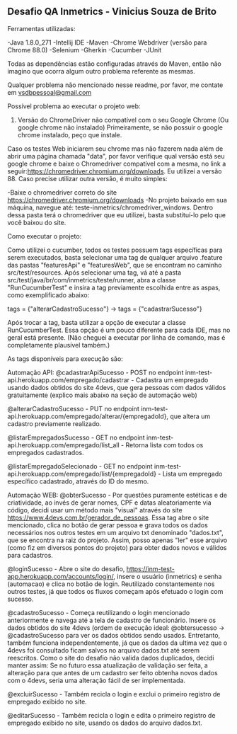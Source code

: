 ## Desafio QA Inmetrics - Vinicius Souza de Brito ##

Ferramentas utilizadas:

-Java 1.8.0_271
-Intellij IDE
-Maven
-Chrome Webdriver (versão para Chrome 88.0)
-Selenium
-Gherkin 
-Cucumber
-JUnit


Todas as dependências estão configuradas através do Maven, então não imagino que ocorra algum outro problema referente as mesmas.

Qualquer problema não mencionado nesse readme, por favor, me contate em vsdbpessoal@gmail.com

Possível problema ao executar o projeto web:

1) Versão do ChromeDriver não compatível com o seu Google Chrome (Ou google chrome não instalado)
Primeiramente, se não possuir o google chrome instalado, peço que instale. 

Caso os testes Web iniciarem seu chrome mas não fazerem nada além de abrir uma página chamada "data", por favor verifique qual versão está seu google chrome e baixe o Chromedriver compatível com a mesma, no link a seguir:https://chromedriver.chromium.org/downloads.
Eu utilizei a versão 88. Caso precise utilizar outra versão, é muito simples:

-Baixe o chromedriver correto do site https://chromedriver.chromium.org/downloads
-No projeto baixado em sua máquina, navegue até: teste-inmetrics/chromedriver_windows. Dentro dessa pasta terá o chromedriver que eu utilizei, basta substituí-lo pelo que você baixou do site.

Como executar o projeto:

Como utilizei o cucumber, todos os testes possuem tags específicas para serem executados, basta selecionar uma tag de qualquer arquivo .feature das pastas "featuresApi" e "featuresWeb", que se encontram no caminho src/test/resources. Após selecionar uma tag, vá até a pasta src/test/java/br/com/inmetrics/teste/runner, abra a classe "RunCucumberTest" e insira a tag previamente escolhida entre as aspas, como exemplificado abaixo:

tags = {"alterarCadastroSucesso"} -> tags = {"cadastrarSucesso"}

Após trocar a tag, basta utilizar a opção de executar a classe RunCucumberTest. Essa opção é um pouco diferente para cada IDE, mas no geral está presente. (Não cheguei a executar por linha de comando, mas é completamente plausível também.)

As tags disponíveis para execução são:

Automação API: 
@cadastrarApiSucesso - POST no endpoint inm-test-api.herokuapp.com/empregado/cadastrar - Cadastra um empregado usando dados obtidos do site 4devs, que gera pessoas com dados válidos gratuitamente (explico mais abaixo na seção de automação web)

@alterarCadastroSucesso - PUT no endpoint inm-test-api.herokuapp.com/empregado/alterar/{empregadoId}, que altera um cadastro previamente realizado. 

@listarEmpregadosSucesso - GET no endpoint inm-test-api.herokuapp.com/empregado/list_all - Retorna lista com todos os empregados cadastrados.

@listarEmpregadoSelecionado - GET no endpoint inm-test-api.herokuapp.com/empregado/list/{empregadoId} - Lista um empregado específico cadastrado, através do ID do mesmo.

Automação WEB:
@obterSucesso - Por questões puramente estéticas e de criatividade, ao invés de gerar nomes, CPF e datas aleatoriamente via código, decidi usar um método mais "visual" através do site https://www.4devs.com.br/gerador_de_pessoas. Essa tag abre o site mencionado, clica no botão de gerar pessoa e grava todos os dados necessários nos outros testes em um arquivo txt denominado "dados.txt", que se encontra na raiz do projeto. Assim, posso apenas "ler" esse arquivo (como fiz em diversos pontos do projeto) para obter dados novos e válidos para cadastros.

@loginSucesso - Abre o site do desafio, https://inm-test-app.herokuapp.com/accounts/login/, insere o usuário (inmetrics) e senha (automacao) e clica no botão de login. Reutilizado constantemente nos outros testes, já que todos os fluxos começam após efetuado o login com sucesso.

@cadastroSucesso - Começa reutilizando o login mencionado anteriormente e navega até a tela de cadastro de funcionário. Insere os dados obtidos do site 4devs (ordem de execução ideal: @obtersucesso -> @cadastroSucesso para ver os dados obtidos sendo usados. Entretanto, também funciona independentemente, já que os dados da ultima vez que o 4devs foi consultado ficam salvos no arquivo dados.txt até serem reescritos. Como o site do desafio não valida dados duplicados, decidi manter assim: Se no futuro essa atualização de validação ser feita, a alteração para que antes de um cadastro ser feito  obtenha novos dados com o 4devs, seria uma alteração fácil de ser implementada.

@excluirSucesso - Também recicla o login e exclui o primeiro registro de empregado exibido no site.

@editarSucesso - Também recicla o login e edita o primeiro registro de empregado exibido no site, usando os dados do arquivo dados.txt.

